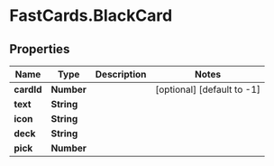 # FastCards.BlackCard

## Properties

Name | Type | Description | Notes
------------ | ------------- | ------------- | -------------
**cardId** | **Number** |  | [optional] [default to -1]
**text** | **String** |  | 
**icon** | **String** |  | 
**deck** | **String** |  | 
**pick** | **Number** |  | 


